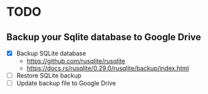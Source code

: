 # TODO

## Backup your Sqlite database to Google Drive

- [x] Backup SQLite database
  - https://github.com/rusqlite/rusqlite
  - https://docs.rs/rusqlite/0.29.0/rusqlite/backup/index.html
- [ ] Restore SQLite backup
- [ ] Update backup file to Google Drive
